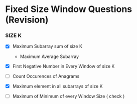 # Fixed Size Window Questions  (Revision)
### SIZE K  





- [x] Maximum Subarray sum of size K
  - Maximum Average Subarray




- [x] First Negative Number in Every Window of size K



- [ ] Count Occurences of Anagrams




- [x] Maximum element in all subarrays of size K



- [ ] Maximum of Minimum of every Window Size ( check )